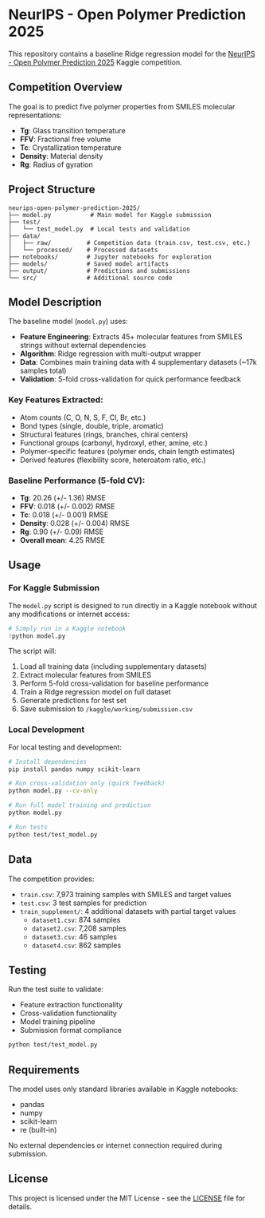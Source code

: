 # NeurIPS - Open Polymer Prediction 2025

This repository contains a baseline Ridge regression model for the [NeurIPS - Open Polymer Prediction 2025](https://www.kaggle.com/competitions/neurips-open-polymer-prediction-2025) Kaggle competition.

## Competition Overview

The goal is to predict five polymer properties from SMILES molecular representations:
- **Tg**: Glass transition temperature
- **FFV**: Fractional free volume
- **Tc**: Crystallization temperature
- **Density**: Material density
- **Rg**: Radius of gyration

## Project Structure

```
neurips-open-polymer-prediction-2025/
├── model.py           # Main model for Kaggle submission
├── test/
│   └── test_model.py  # Local tests and validation
├── data/
│   ├── raw/          # Competition data (train.csv, test.csv, etc.)
│   └── processed/    # Processed datasets
├── notebooks/        # Jupyter notebooks for exploration
├── models/           # Saved model artifacts
├── output/           # Predictions and submissions
└── src/              # Additional source code
```

## Model Description

The baseline model (`model.py`) uses:
- **Feature Engineering**: Extracts 45+ molecular features from SMILES strings without external dependencies
- **Algorithm**: Ridge regression with multi-output wrapper
- **Data**: Combines main training data with 4 supplementary datasets (~17k samples total)
- **Validation**: 5-fold cross-validation for quick performance feedback

### Key Features Extracted:
- Atom counts (C, O, N, S, F, Cl, Br, etc.)
- Bond types (single, double, triple, aromatic)
- Structural features (rings, branches, chiral centers)
- Functional groups (carbonyl, hydroxyl, ether, amine, etc.)
- Polymer-specific features (polymer ends, chain length estimates)
- Derived features (flexibility score, heteroatom ratio, etc.)

### Baseline Performance (5-fold CV):
- **Tg**: 20.26 (+/- 1.36) RMSE
- **FFV**: 0.018 (+/- 0.002) RMSE
- **Tc**: 0.018 (+/- 0.001) RMSE
- **Density**: 0.028 (+/- 0.004) RMSE
- **Rg**: 0.90 (+/- 0.09) RMSE
- **Overall mean**: 4.25 RMSE

## Usage

### For Kaggle Submission

The `model.py` script is designed to run directly in a Kaggle notebook without any modifications or internet access:

```python
# Simply run in a Kaggle notebook
!python model.py
```

The script will:
1. Load all training data (including supplementary datasets)
2. Extract molecular features from SMILES
3. Perform 5-fold cross-validation for baseline performance
4. Train a Ridge regression model on full dataset
5. Generate predictions for test set
6. Save submission to `/kaggle/working/submission.csv`

### Local Development

For local testing and development:

```bash
# Install dependencies
pip install pandas numpy scikit-learn

# Run cross-validation only (quick feedback)
python model.py --cv-only

# Run full model training and prediction
python model.py

# Run tests
python test/test_model.py
```

## Data

The competition provides:
- `train.csv`: 7,973 training samples with SMILES and target values
- `test.csv`: 3 test samples for prediction
- `train_supplement/`: 4 additional datasets with partial target values
  - `dataset1.csv`: 874 samples
  - `dataset2.csv`: 7,208 samples
  - `dataset3.csv`: 46 samples
  - `dataset4.csv`: 862 samples

## Testing

Run the test suite to validate:
- Feature extraction functionality
- Cross-validation functionality
- Model training pipeline
- Submission format compliance

```bash
python test/test_model.py
```

## Requirements

The model uses only standard libraries available in Kaggle notebooks:
- pandas
- numpy  
- scikit-learn
- re (built-in)

No external dependencies or internet connection required during submission.

## License

This project is licensed under the MIT License - see the [LICENSE](LICENSE) file for details.